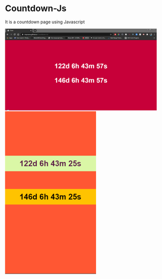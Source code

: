 # Countdown-Js

It is a countdown page using Javascript

<img src = ./PersonalComputer.PNG width = "500">

<img src = ./mobe.PNG width = "300">
